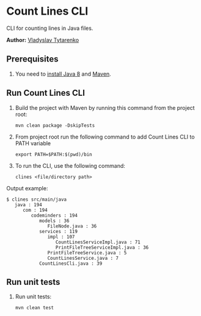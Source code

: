 # Count Lines CLI
CLI for counting lines in Java files.

**Author:** [Vladyslav Tytarenko](https://github.com/VladTytarenko)
## Prerequisites

1. You need to [install Java 8](https://www.oracle.com/java/technologies/javase/javase-jdk8-downloads.html) 
and [Maven](https://maven.apache.org).

## Run Count Lines CLI 

1. Build the project with Maven by running this command from the project root:

    ```mvn clean package -DskipTests```

2. From project root run the following command to add Count Lines CLI to PATH variable 

    ```export PATH=$PATH:$(pwd)/bin```

3. To run the CLI, use the following command:

    ```clines <file/directory path>```

Output example:
```
$ clines src/main/java
   java : 194
      com : 194
         codeminders : 194
            models : 36
               FileNode.java : 36
            services : 119
               impl : 107
                  CountLinesServiceImpl.java : 71
                  PrintFileTreeServiceImpl.java : 36
               PrintFileTreeService.java : 5
               CountLinesService.java : 7
            CountLinesCli.java : 39
```

## Run unit tests

1. Run unit tests: 
    
    ```mvn clean test```
